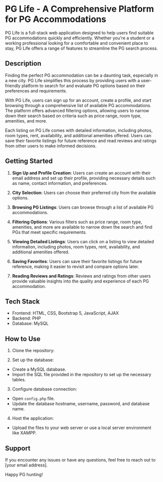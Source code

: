 # PG Life - A Comprehensive Platform for PG Accommodations

PG Life is a full-stack web application designed to help users find suitable PG accommodations quickly and efficiently. Whether you're a student or a working professional looking for a comfortable and convenient place to stay, PG Life offers a range of features to streamline the PG search process.

## Description

Finding the perfect PG accommodation can be a daunting task, especially in a new city. PG Life simplifies this process by providing users with a user-friendly platform to search for and evaluate PG options based on their preferences and requirements.

With PG Life, users can sign up for an account, create a profile, and start browsing through a comprehensive list of available PG accommodations. The platform offers advanced filtering options, allowing users to narrow down their search based on criteria such as price range, room type, amenities, and more.

Each listing on PG Life comes with detailed information, including photos, room types, rent, availability, and additional amenities offered. Users can save their favorite listings for future reference and read reviews and ratings from other users to make informed decisions.

## Getting Started

1. **Sign Up and Profile Creation**: Users can create an account with their email address and set up their profile, providing necessary details such as name, contact information, and preferences.

2. **City Selection**: Users can choose their preferred city from the available options.

3. **Browsing PG Listings**: Users can browse through a list of available PG accommodations.

4. **Filtering Options**: Various filters such as price range, room type, amenities, and more are available to narrow down the search and find PGs that meet specific requirements.

5. **Viewing Detailed Listings**: Users can click on a listing to view detailed information, including photos, room types, rent, availability, and additional amenities offered.

6. **Saving Favorites**: Users can save their favorite listings for future reference, making it easier to revisit and compare options later.

7. **Reading Reviews and Ratings**: Reviews and ratings from other users provide valuable insights into the quality and experience of each PG accommodation.

## Tech Stack

- Frontend: HTML, CSS, Bootstrap 5, JavaScript, AJAX
- Backend: PHP
- Database: MySQL

## How to Use

1. Clone the repository:

2. Set up the database:
- Create a MySQL database.
- Import the SQL file provided in the repository to set up the necessary tables.

3. Configure database connection:
- Open `config.php` file.
- Update the database hostname, username, password, and database name.

4. Host the application:
- Upload the files to your web server or use a local server environment like XAMPP.

## Support

If you encounter any issues or have any questions, feel free to reach out to [your email address].

Happy PG hunting!

